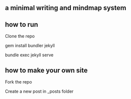 ##  a minimal writing and mindmap system 
 
## how to run

Clone the repo

gem install bundler jekyll

bundle exec jekyll serve

## how to make your own site

Fork the repo 

Create a new post in _posts folder 

